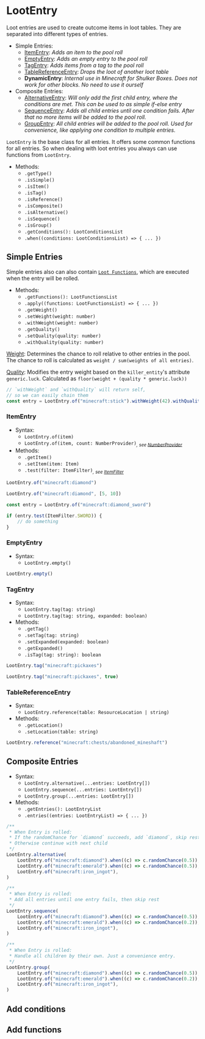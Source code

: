 # LootEntry

Loot entries are used to create outcome items in loot tables. They are separated into different types of entries.

-   Simple Entries:
    -   [ItemEntry]: _Adds an item to the pool roll_
    -   [EmptyEntry]: _Adds an empty entry to the pool roll_
    -   [TagEntry]: _Adds items from a tag to the pool roll_
    -   [TableReferenceEntry]: _Drops the loot of another loot table_
    -   **DynamicEntry**: _Internal use in Minecraft for Shulker Boxes. Does not work for other blocks. No need to use it ourself_
-   Composite Entries:
    -   [AlternativeEntry]: _Will only add the first child entry, where the conditions are met. This can be used to as simple if-else entry_
    -   [SequenceEntry]: _Adds all child entries until one condition fails. After that no more items will be added to the pool roll._
    -   [GroupEntry]: _All child entries will be added to the pool roll. Used for convenience, like applying one condition to multiple entries._

`LootEntry` is the base class for all entries. It offers some common functions for all entries. So when dealing with loot entries you always can use functions from `LootEntry`.

-   Methods:
    -   `.getType()`
    -   `.isSimple()`
    -   `.isItem()`
    -   `.isTag()`
    -   `.isReference()`
    -   `.isComposite()`
    -   `.isAlternative()`
    -   `.isSequence()`
    -   `.isGroup()`
    -   `.getConditions(): LootConditionsList`
    -   `.when((conditions: LootConditionsList) => { ... })`

## Simple Entries

Simple entries also can also contain [`Loot Functions`], which are executed when the entry will be rolled.

-   Methods:
    -   `.getFunctions(): LootFunctionsList`
    -   `.apply((functions: LootFunctionsList) => { ... })`
    -   `.getWeight()`
    -   `.setWeight(weight: number)`
    -   `.withWeight(weight: number)`
    -   `.getQuality()`
    -   `.setQuality(quality: number)`
    -   `.withQuality(quality: number)`

<u>Weight</u>: Determines the chance to roll relative to other entries in the pool. The chance to roll is calculated as `weight / sum(weights of all entries)`.

<u>Quality</u>: Modifies the entry weight based on the `killer_entity`'s attribute `generic.luck`. Calculated as `floor(weight + (quality * generic.luck))`

```js
// `withWeight` and `withQuality` will return self,
// so we can easily chain them
const entry = LootEntry.of("minecraft:stick").withWeight(42).withQuality(3)
```

### ItemEntry

-   Syntax:
    -   `LootEntry.of(item)`
    -   `LootEntry.of(item, count: NumberProvider)`_<sub>, see [NumberProvider]</sub>_
-   Methods:
    -   `.getItem()`
    -   `.setItem(item: Item)`
    -   `.test(filter: ItemFilter)`_<sub>, see [ItemFilter]</sub>_

```js
LootEntry.of("minecraft:diamond")

LootEntry.of("minecraft:diamond", [5, 10])
```

```js
const entry = LootEntry.of("minecraft:diamond_sword")

if (entry.test(ItemFilter.SWORD)) {
    // do something
}
```

### EmptyEntry

-   Syntax:
    -   `LootEntry.empty()`

```js
LootEntry.empty()
```

### TagEntry

-   Syntax:
    -   `LootEntry.tag(tag: string)`
    -   `LootEntry.tag(tag: string, expanded: boolean)`
-   Methods:
    -   `.getTag()`
    -   `.setTag(tag: string)`
    -   `.setExpanded(expanded: boolean)`
    -   `.getExpanded()`
    -   `.isTag(tag: string): boolean`

```js
LootEntry.tag("minecraft:pickaxes")

LootEntry.tag("minecraft:pickaxes", true)
```

### TableReferenceEntry

-   Syntax:
    -   `LootEntry.reference(table: ResourceLocation | string)`
-   Methods:
    -   `.getLocation()`
    -   `.setLocation(table: string)`

```js
LootEntry.reference("minecraft:chests/abandoned_mineshaft")
```

## Composite Entries

-   Syntax:
    -   `LootEntry.alternative(...entries: LootEntry[])`
    -   `LootEntry.sequence(...entries: LootEntry[])`
    -   `LootEntry.group(...entries: LootEntry[])`
-   Methods:
    -   `.getEntries(): LootEntryList`
    -   `.entries((entries: LootEntryList) => { ... })`

```js
/**
 * When Entry is rolled:
 * If the randomChance for `diamond` succeeds, add `diamond`, skip rest.
 * Otherwise continue with next child
 */
LootEntry.alternative(
    LootEntry.of("minecraft:diamond").when((c) => c.randomChance(0.5)),
    LootEntry.of("minecraft:emerald").when((c) => c.randomChance(0.5)),
    LootEntry.of("minecraft:iron_ingot"),
)
```

```js
/**
 * When Entry is rolled:
 * Add all entries until one entry fails, then skip rest
 */
LootEntry.sequence(
    LootEntry.of("minecraft:diamond").when((c) => c.randomChance(0.5)),
    LootEntry.of("minecraft:emerald").when((c) => c.randomChance(0.2)),
    LootEntry.of("minecraft:iron_ingot"),
)
```

```js
/**
 * When Entry is rolled:
 * Handle all children by their own. Just a convenience entry.
 */
LootEntry.group(
    LootEntry.of("minecraft:diamond").when((c) => c.randomChance(0.5)),
    LootEntry.of("minecraft:emerald").when((c) => c.randomChance(0.2)),
    LootEntry.of("minecraft:iron_ingot"),
)
```

## Add conditions

## Add functions

[ItemEntry]: #item-entry
[EmptyEntry]: #empty-entry
[TagEntry]: #tag-entry
[TableReferenceEntry]: #table-reference-entry
[AlternativeEntry]: #alternative-entry
[SequenceEntry]: #sequence-entry
[GroupEntry]: #group-entry
[`Loot Functions`]: /api/loot-function
[NumberProvider]: /api/number-provider
[ItemFilter]: /api/item-filter
